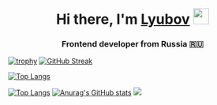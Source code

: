 <h1 align="center">Hi there, I'm <a href="#" target="_blank">Lyubov</a> 
<img src="https://github.com/blackcater/blackcater/raw/main/images/Hi.gif" height="32"/></h1>
<h3 align="center">Frontend developer from Russia 🇷🇺</h3>

[![trophy](https://github-profile-trophy.vercel.app/?username=Lara87)](https://github.com/ryo-ma/github-profile-trophy)
[![GitHub Streak](https://github-readme-streak-stats.herokuapp.com/?user=Lara87)](https://git.io/streak-stats)
<!---Для компактной версии-->
[![Top Langs](https://github-readme-stats.vercel.app/api/top-langs/?username=Lara87&layout=compact)](https://github.com/anuraghazra/github-readme-stats)

<!---Для подробной версии-->
[![Top Langs](https://github-readme-stats.vercel.app/api/top-langs/?username=Lara87)](https://github.com/anuraghazra/github-readme-stats)
[![Anurag's GitHub stats](https://github-readme-stats.vercel.app/api?username=Lara87)](https://github.com/anuraghazra/github-readme-stats)
![](https://komarev.com/ghpvc/?username=Lara87)

<!--
**Lara87/Lara87** is a ✨ _special_ ✨ repository because its `README.md` (this file) appears on your GitHub profile.

Here are some ideas to get you started:

- 🔭 I’m currently working on ...
- 🌱 I’m currently learning ...
- 👯 I’m looking to collaborate on ...
- 🤔 I’m looking for help with ...
- 💬 Ask me about ...
- 📫 How to reach me: ...
- 😄 Pronouns: ...
- ⚡ Fun fact: ...
-->
